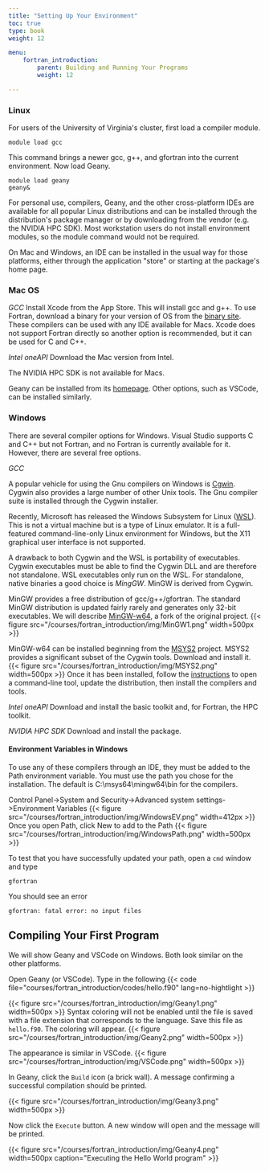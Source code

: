 ```yaml
---
title: "Setting Up Your Environment"
toc: true
type: book
weight: 12

menu:
    fortran_introduction:
        parent: Building and Running Your Programs
        weight: 12

---
```


### Linux

For users of the University of Virginia's cluster, first load a compiler module.
```
module load gcc
```
This command brings a newer gcc, g++, and gfortran into the current environment. Now load Geany.
```
module load geany
geany&
```

For personal use, compilers, Geany, and the other cross-platform IDEs are available for all popular Linux distributions and can be installed through the distribution's package manager or by downloading from the vendor (e.g. the NVIDIA HPC SDK).  Most workstation users do not install environment modules, so the module command would not be required. 

On Mac and Windows, an IDE can be installed in the usual way for those platforms, either through the application "store" or starting at the package's home page.

### Mac OS

_GCC_
Install Xcode from the App Store.  This will install gcc and g++.
To use Fortran, download a binary for your version of OS from
the [binary site](https://gcc.gnu.org/wiki/GFortranBinaries).  These compilers can be used with any IDE available for Macs.  Xcode does not support Fortran directly so another option is recommended, but it can be used for C and C++.

_Intel oneAPI_
Download the Mac version from Intel.

The NVIDIA HPC SDK is not available for Macs.

Geany can be installed from its [homepage](www.geany.org).  Other options, such as VSCode, can be installed similarly.

### Windows

There are several compiler options for Windows.  Visual Studio supports C and C++ but not Fortran, and no Fortran is currently available for it.  However, there are several free options.

_GCC_

A popular vehicle for using the Gnu compilers on Windows is [Cgwin](https://www.cygwin.com/).  Cygwin also provides a large number of other Unix tools.  The Gnu compiler suite is installed through the Cygwin installer.

Recently, Microsoft has released the Windows Subsystem for Linux ([WSL](https://docs.microsoft.com/en-us/windows/wsl/)).  This is not a virtual machine but is a type of Linux emulator.  It is a full-featured command-line-only Linux environment for Windows, but the X11 graphical user interface is not supported.

A drawback to both Cygwin and the WSL is portability of executables.  Cygwin executables must be able to find the Cygwin DLL and are therefore not standalone.
WSL executables only run on the WSL.  For standalone, native binaries a good choice is _MingGW_.  MinGW is derived from Cygwin.

MinGW provides a free distribution of gcc/g++/gfortran.  The standard MinGW distribution is updated fairly rarely and generates only 32-bit executables.  We will describe [MinGW-w64](http://mingw-w64.org/doku.php), a fork of the original project.
{{< figure src="/courses/fortran_introduction/img/MinGW1.png" width=500px >}}

MinGW-w64 can be installed beginning from the [MSYS2](https://www.msys2.org/) project.  MSYS2 provides a significant subset of the Cygwin tools.
Download and install it.
{{< figure src="/courses/fortran_introduction/img/MSYS2.png" width=500px >}}
Once it has been installed, follow the [instructions](https://www.msys2.org/) to open a command-line tool, update the distribution, then install the compilers and tools.

_Intel oneAPI_
Download and install the basic toolkit and, for Fortran, the HPC toolkit.

_NVIDIA HPC SDK_
Download and install the package.

#### Environment Variables in Windows
To use any of these compilers through an IDE, they must be added to the Path environment variable.  You must use the path you chose for the installation.  The default is C:\msys64\mingw64\bin for the compilers.

Control Panel->System and Security->Advanced system settings->Environment Variables
{{< figure src="/courses/fortran_introduction/img/WindowsEV.png" width=412px >}}
Once you open Path, click New to add to the Path
{{< figure src="/courses/fortran_introduction/img/WindowsPath.png" width=500px >}}

To test that you have successfully updated your path, open a `cmd` window and type
```
gfortran
```
You should see an error
```
gfortran: fatal error: no input files
```

## Compiling Your First Program

We will show Geany and VSCode on Windows.  Both look similar on the other platforms.  

Open Geany (or VSCode).  Type in the following
{{< code file="courses/fortran_introduction/codes/hello.f90" lang=no-hightlight >}}

{{< figure src="/courses/fortran_introduction/img/Geany1.png" width=500px  >}}
Syntax coloring will not be enabled until the file is saved with a file extension that corresponds to the language.  Save this file as `hello.f90`.  The coloring will appear.
{{< figure src="/courses/fortran_introduction/img/Geany2.png" width=500px >}}

The appearance is similar in VSCode.
{{< figure src="/courses/fortran_introduction/img/VSCode.png" width=500px >}}

In Geany, click the `Build` icon (a brick wall).  A message confirming a successful compilation should be printed.

{{< figure src="/courses/fortran_introduction/img/Geany3.png" width=500px >}}

Now click the `Execute` button.  A new window will open and the message will be printed.

{{< figure src="/courses/fortran_introduction/img/Geany4.png" width=500px caption="Executing the Hello World program" >}}
